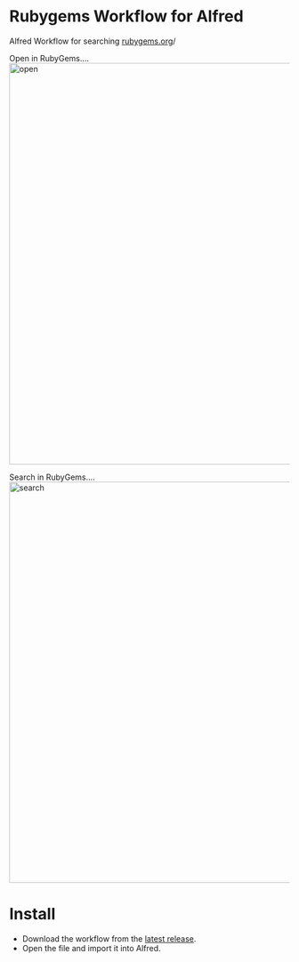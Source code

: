 # Rubygems Workflow for Alfred

Alfred Workflow for searching [rubygems.org](https://rubygems.org/)/

Open in RubyGems....
<img width="722" alt="open" src="https://user-images.githubusercontent.com/441642/210270774-0f6d14b7-bf43-4396-a604-e71d8e57f922.png">

Search in RubyGems....
<img width="721" alt="search" src="https://user-images.githubusercontent.com/441642/210270779-a388041c-5e90-461d-9096-4624e2998585.png">

# Install

- Download the workflow from the [latest release](https://github.com/manewitz/rubygems-alfred/releases/latest).
- Open the file and import it into Alfred.
